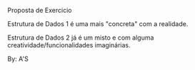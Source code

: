 Proposta de Exercicio

Estrutura de Dados 1 é uma mais "concreta" com a realidade.

Estrutura de Dados 2 já é um misto e com alguma creatividade/funcionalidades imaginárias.

By: A'S
